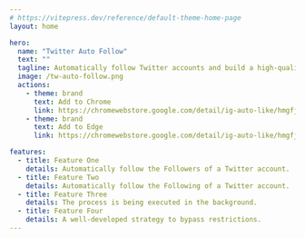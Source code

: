```yaml
---
# https://vitepress.dev/reference/default-theme-home-page
layout: home

hero:
  name: "Twitter Auto Follow"
  text: ""
  tagline: Automatically follow Twitter accounts and build a high-quality audience of real and organic followers for your business.
  image: /tw-auto-follow.png
  actions:
    - theme: brand
      text: Add to Chrome
      link: https://chromewebstore.google.com/detail/ig-auto-like/hmgfjlghckknhafggpnnniffdiggdmpd
    - theme: brand
      text: Add to Edge
      link: https://chromewebstore.google.com/detail/ig-auto-like/hmgfjlghckknhafggpnnniffdiggdmpd

features:
  - title: Feature One
    details: Automatically follow the Followers of a Twitter account.
  - title: Feature Two
    details: Automatically follow the Following of a Twitter account.
  - title: Feature Three
    details: The process is being executed in the background.
  - title: Feature Four
    details: A well-developed strategy to bypass restrictions.
---
```


<script setup>
    import TwitterAutoFollowFAQ from './components/TwitterAutoFollowFAQ.vue'
</script>

<TwitterAutoFollowFAQ />